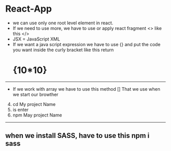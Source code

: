 # React-App
- we can use only one root level element in react.
- If we need to use more, we have to use or apply react fragment <> like this </>
- JSX = JavaScript XML
- If we want a java script expression we have to use {} and put the code you want inside the curly bracket like this 
return <h1>{10*10}</h1>
----------------------------------------------------------
- If we work with array we have to use this method []
That we use when we start our browther 
4. cd My project Name
5. is enter
6. npm May project Name
----------------------------------------------------------
when we install SASS, have to use this
 npm i sass 
----------------------------------------------------------
